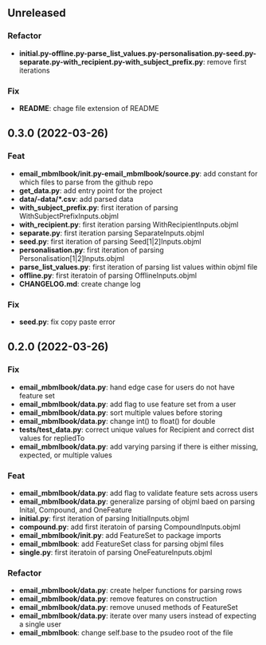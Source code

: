 ## Unreleased

### Refactor

- **initial.py-offline.py-parse_list_values.py-personalisation.py-seed.py-separate.py-with_recipient.py-with_subject_prefix.py**: remove first iterations

### Fix

- **README**: chage file extension of README

## 0.3.0 (2022-03-26)

### Feat

- **email_mbmlbook/__init__.py-email_mbmlbook/source.py**: add constant for which files to parse from the github repo
- **get_data.py**: add entry point for the project
- **data/-data/*.csv**: add parsed data
- **with_subject_prefix.py**: first iteration of parsing WithSubjectPrefixInputs.objml
- **with_recipient.py**: first iteration parsing WithRecipientInputs.objml
- **separate.py**: first iteration parsing SeparateInputs.objml
- **seed.py**: first iteration of parsing Seed[1|2]Inputs.objml
- **personalisation.py**: first iteration of parsing Personalisation[1|2]Inputs.objml
- **parse_list_values.py**: first iteration of parsing list values within objml file
- **offline.py**: first iteratoin of parsing OfflineInputs.objml
- **CHANGELOG.md**: create change log

### Fix

- **seed.py**: fix copy paste error

## 0.2.0 (2022-03-26)

### Fix

- **email_mbmlbook/data.py**: hand edge case for users do not have feature set
- **email_mbmlbook/data.py**: add flag to use feature set from a user
- **email_mbmlbook/data.py**: sort multiple values before storing
- **email_mbmlbook/data.py**: change int() to float() for double
- **tests/test_data.py**: correct unique values for Recipient and correct dist values for repliedTo
- **email_mbmlbook/data.py**: add varying parsing if there is either missing, expected, or multiple values

### Feat

- **email_mbmlbook/data.py**: add flag to validate feature sets across users
- **email_mbmlbook/data.py**: generalize parsing of objml baed on parsing Inital, Compound, and OneFeature
- **initial.py**: first iteration of parsing InitialInputs.objml
- **compound.py**: add first iteratoin of parsing CompoundInputs.objml
- **email_mbmlbook/__init__.py**: add FeatureSet to package imports
- **email_mbmlbook**: add FeatureSet class for parsing objml files
- **single.py**: first iteratoin of parsing OneFeatureInputs.objml

### Refactor

- **email_mbmlbook/data.py**: create helper functions for parsing rows
- **email_mbmlbook/data.py**: remove features on construction
- **email_mbmlbook/data.py**: remove unused methods of FeatureSet
- **email_mbmlbook/data.py**: iterate over many users instead of expecting a single user
- **email_mbmlbook**: change self.base to the psudeo root of the file

